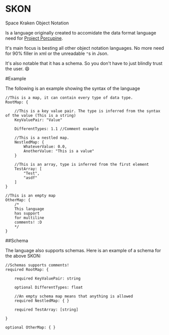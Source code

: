 # SKON
Space Kraken Object Notation

Is a language originally created to accomidate the data format language need for [Project Porcupine](https://github.com/TeamPorcupine/ProjectPorcupine).

It's main focus is besting all other object notation languages. No more need for 90% filler in xml or the unreadable `"`s in Json.

It's also notable that it has a schema. So you don't have to just blindly trust the user. :smile:

#Example

The following is an example showing the syntax of the language

```
//This is a map, it can contain every type of data type.
RootMap: {

    //This is a key value pair. The type is inferred from the syntax of the value (This is a string)
    KeyValuePair: "Value" 

    DifferentTypes: 1.1 //Comment example

    //This is a nestled map.
    NestledMap: {
        WhateverValue: 0.0,
        AnotherValue: "This is a value"
    }

    //This is an array, type is inferred from the first element
    TestArray: [
        "Test",
        "asdf"
    ]
}

//This is an empty map
OtherMap: {
    /*
    This language
    has support
    for multiline
    comments! :D
    */
}
```

##Schema

The language also supports schemas. Here is an example of a schema for the above SKON:

```
//Schemas supports comments!
required RootMap: {
    
    required KeyValuePair: string

    optional DifferentTypes: float

    //An empty schema map means that anything is allowed
    required NestledMap: { }

    required TestArray: [string]

}

optional OtherMap: { }
```
